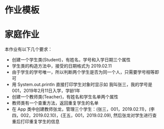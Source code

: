 # 作业模板
# 家庭作业
本作业有以下几个要求：
- 创建一个学生类(Student)，有姓名，学号和入学日期三个属性
- 学生类的构造方法中，接受的日期格式为 2019.02.11
- 由于学生的学号唯一，所以判断两个学生是否为同一个人，只需要学号相等即可
- 用 System.out.println 直接打印学生对象时显示如 我叫张三，我的学号是001，2019年2月11日入学，学龄1年
- 创建一个教师类(Teacher)，有姓名和学生名单两个属性
- 教师类有一个查重方法，返回重复学生的名单
- 在 App 类中创建教师张龙，管理三个学生：(张三，001，2019.02.11)，(李四，002，2019.02.10)，(王五，001，2019.02.09), 然后张龙对学生进行查重后打印重复学生的信息
